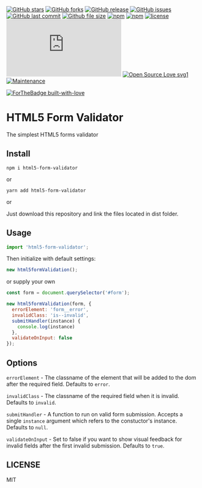[![GitHub stars](https://img.shields.io/github/stars/scriptex/html5-form-validator.svg?style=social&label=Stars)](https://github.com/scriptex/html5-form-validator)
[![GitHub forks](https://img.shields.io/github/forks/scriptex/html5-form-validator.svg?style=social&label=Fork)](https://github.com/scriptex/html5-form-validator/network#fork-destination-box)
[![GitHub release](https://img.shields.io/github/release/scriptex/html5-form-validator.svg)](https://github.com/scriptex/html5-form-validator/releases/latest)
[![GitHub issues](https://img.shields.io/github/issues/scriptex/html5-form-validator.svg)](https://github.com/scriptex/html5-form-validator/issues)
[![GitHub last commit](https://img.shields.io/github/last-commit/scriptex/html5-form-validator.svg)](https://github.com/scriptex/html5-form-validator/commits/master)
[![Github file size](https://img.shields.io/github/size/scriptex/html5-form-validator/dist/index.min.js.svg)](https://github.com/scriptex/html5-form-validator)
[![npm](https://img.shields.io/npm/dt/html5-form-validator.svg)](https://www.npmjs.com/package/html5-form-validator)
[![npm](https://img.shields.io/npm/v/html5-form-validator.svg)](https://www.npmjs.com/package/html5-form-validator)
[![license](https://img.shields.io/github/license/scriptex/html5-form-validator.svg)](https://github.com/scriptex/html5-form-validator)
[![Analytics](https://ga-beacon.appspot.com/UA-83446952-1/github.com/scriptex/html5-form-validator/README.md)](https://github.com/scriptex/html5-form-validator/)
[![Open Source Love svg1](https://badges.frapsoft.com/os/v1/open-source.svg?v=103)](https://github.com/scriptex/html5-form-validator/)
[![Maintenance](https://img.shields.io/badge/Maintained%3F-yes-green.svg)](https://github.com/scriptex/html5-form-validator/graphs/commit-activity)

[![ForTheBadge built-with-love](http://ForTheBadge.com/images/badges/built-with-love.svg)](https://github.com/scriptex/)

# HTML5 Form Validator

The simplest HTML5 forms validator

## Install

```console
npm i html5-form-validator
```

or

```console
yarn add html5-form-validator
```

or

Just download this repository and link the files located in dist folder.

## Usage

```javascript
import 'html5-form-validator';
```

Then initialize with default settings:

```javascript
new html5formValidation();
```

or supply your own

```javascript
const form = document.querySelector('#form');

new html5formValidation(form, {
  errorElement: 'form__error',
  invalidClass: 'is--invalid',
  submitHandler(instance) {
    console.log(instance)
  },
  validateOnInput: false
});
```

## Options

`errorElement` - The classname of the element that will be added to the dom after the required field. Defaults to `error`.

`invalidClass` - The classname of the required field when it is invalid. Defaults to `invalid`.

`submitHandler` - A function to run on valid form submission. Accepts a single `instance` argument which refers to the constuctor's instance. Defaults to `null`.

`validateOnInput` - Set to false if you want to show visual feedback for invalid fields after the first invalid submission. Defaults to `true`.

## LICENSE

MIT
